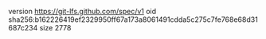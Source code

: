 version https://git-lfs.github.com/spec/v1
oid sha256:b162226419ef2329950ff67a173a8061491cdda5c275c7fe768e68d31687c234
size 2778
